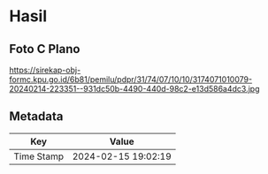 # Hasil

## Foto C Plano

https://sirekap-obj-formc.kpu.go.id/6b81/pemilu/pdpr/31/74/07/10/10/3174071010079-20240214-223351--931dc50b-4490-440d-98c2-e13d586a4dc3.jpg


## Metadata

| Key        | Value               |
| ---------- | ------------------- |
| Time Stamp | 2024-02-15 19:02:19 |



